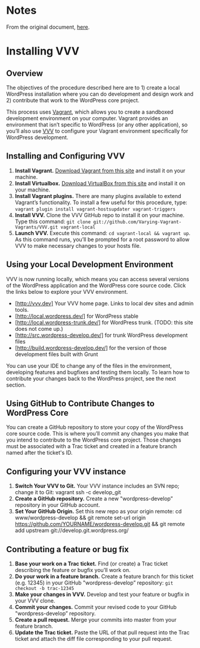 # Notes
From the original document, [here](https://make.wordpress.org/core/handbook/tutorials/installing-a-local-server/installing-vvv/).

# Installing VVV
## Overview
The objectives of the procedure described here are to 1) create a local WordPress installation where you can do development and design work and 2) contribute that work to the WordPress core project.

This process uses [Vagrant](https://www.vagrantup.com/), which allows you to create a sandboxed development environment on your computer. Vagrant provides an environment that isn’t specific to WordPress (or any other application), so you’ll also use [VVV](https://varyingvagrantvagrants.org/) to configure your Vagrant environment specifically for WordPress development.
## Installing and Configuring VVV
1. **Install Vagrant.** [Download Vagrant from this site](https://www.vagrantup.com/downloads.html) and install it on your machine.
1. **Install Virtualbox.** [Download VirtualBox from this site](https://www.virtualbox.org/wiki/Downloads) and install it on your machine.
1. **Install Vagrant plugins.** There are many plugins available to extend Vagrant’s functionality. To install a few useful for this procedure, type: `vagrant plugin install vagrant-hostsupdater vagrant-triggers`
1. **Install VVV.** Clone the VVV GitHub repo to install it on your machine. Type this command: `git clone git://github.com/Varying-Vagrant-Vagrants/VVV.git vagrant-local`
1. **Launch VVV.** Execute this command: `cd vagrant-local && vagrant up`. As this command runs, you’ll be prompted for a root password to allow VVV to make necessary changes to your hosts file.
## Using your Local Development Environment
VVV is now running locally, which means you can access several versions of the WordPress application and the WordPress core source code. Click the links below to explore your VVV environment.
+ [http://vvv.dev] Your VVV home page. Links to local dev sites and admin tools.
+ [http://local.wordpress.dev/] for WordPress stable
+ [http://local.wordpress-trunk.dev/] for WordPress trunk. (TODO: this site does not come up.)
+ [http://src.wordpress-develop.dev/] for trunk WordPress development files
+ [http://build.wordpress-develop.dev/] for the version of those development files built with Grunt

You can use your IDE to change any of the files in the environment, developing features and bugfixes and testing them locally. To learn how to contribute your changes back to the WordPress project, see the next section.
## Using GitHub to Contribute Changes to WordPress Core
You can create a GitHub repository to store your copy of the WordPress core source code. This is where you’ll commit any changes you make that you intend to contribute to the WordPress core project. Those changes must be associated with a Trac ticket and created in a feature branch named after the ticket's ID. 
## Configuring your VVV instance
1. **Switch Your VVV to Git.** Your VVV instance includes an SVN repo; change it to Git: vagrant ssh -c develop_git
1. **Create a GitHub repository.** Create a new "wordpress-develop” repository in your GitHub account.
1. **Set Your GitHub Origin.** Set this new repo as your origin remote: cd www/wordpress-develop && git remote set-url origin https://github.com/YOURNAME/wordpress-develop.git && git remote add upstream git://develop.git.wordpress.org/
## Contributing a feature or bug fix
1. **Base your work on a Trac ticket.** Find (or create) a Trac ticket describing the feature or bugfix you’ll work on.
1. **Do your work in a feature branch.** Create a feature branch for this ticket (e.g. 12345) in your GitHub "wordpress-develop” repository: `git checkout -b trac-12345`
1. **Make your changes in VVV.** Develop and test your feature or bugfix in your VVV clone.
1. **Commit your changes.** Commit your revised code to your GitHub "wordpress-develop” repository.
1. **Create a pull request.** Merge your commits into master from your feature branch.
1. **Update the Trac ticket.** Paste the URL of that pull request into the Trac ticket and attach the diff file corresponding to your pull request.
